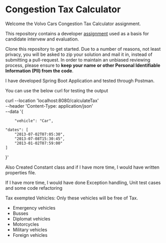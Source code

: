 # Congestion Tax Calculator

Welcome the Volvo Cars Congestion Tax Calculator assignment.

This repository contains a developer [assignment](ASSIGNMENT.md) used as a basis for candidate intervew and evaluation.

Clone this repository to get started. Due to a number of reasons, not least privacy, you will be asked to zip your solution and mail it in, instead of submitting a pull-request. In order to maintain an unbiased reviewing process, please ensure to **keep your name or other Personal Identifiable Information (PII) from the code**.


I have developed Spring Boot Application and tested through Postman.

You can use the below curl for testing the output

curl --location 'localhost:8080/calculateTax' \
--header 'Content-Type: application/json' \
--data '{

        "vehicle": "Car",
    
    "dates": [
        "2013-07-02T07:05:30",
        "2013-07-08T15:30:45",
        "2013-01-02T07:59:00"
    ]
}'

Also Created Constant class and if I have more time, I would have written properties file.

If I have more time, I would have done Exception handling, Unit test cases and some code refactoring

Tax exempted Vehicles: Only these vehicles will be free of Tax.

- Emergency vehicles
- Busses
- Diplomat vehicles
- Motorcycles
- Military vehicles
- Foreign vehicles

